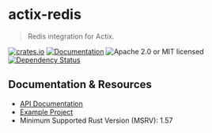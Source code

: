 # actix-redis

> Redis integration for Actix.

[![crates.io](https://img.shields.io/crates/v/actix-redis?label=latest)](https://crates.io/crates/actix-redis)
[![Documentation](https://docs.rs/actix-redis/badge.svg?version=0.11.0)](https://docs.rs/actix-redis/0.11.0)
![Apache 2.0 or MIT licensed](https://img.shields.io/crates/l/actix-redis)
[![Dependency Status](https://deps.rs/crate/actix-redis/0.11.0/status.svg)](https://deps.rs/crate/actix-redis/0.11.0)

## Documentation & Resources

- [API Documentation](https://docs.rs/actix-redis)
- [Example Project](https://github.com/actix/examples/tree/master/auth/redis-session)
- Minimum Supported Rust Version (MSRV): 1.57
